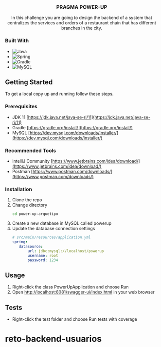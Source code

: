 <br />
<div align="center">
<h3 align="center">PRAGMA POWER-UP</h3>
  <p align="center">
    In this challenge you are going to design the backend of a system that centralizes the services and orders of a restaurant chain that has different branches in the city.
  </p>
</div>

### Built With

* ![Java](https://img.shields.io/badge/java-%23ED8B00.svg?style=for-the-badge&logo=java&logoColor=white)
* ![Spring](https://img.shields.io/badge/Spring-6DB33F?style=for-the-badge&logo=spring&logoColor=white)
* ![Gradle](https://img.shields.io/badge/Gradle-02303A.svg?style=for-the-badge&logo=Gradle&logoColor=white)
* ![MySQL](https://img.shields.io/badge/MySQL-00000F?style=for-the-badge&logo=mysql&logoColor=white)


<!-- GETTING STARTED -->
## Getting Started

To get a local copy up and running follow these steps.

### Prerequisites

* JDK 11 [https://jdk.java.net/java-se-ri/11](https://jdk.java.net/java-se-ri/11)
* Gradle [https://gradle.org/install/](https://gradle.org/install/)
* MySQL [https://dev.mysql.com/downloads/installer/](https://dev.mysql.com/downloads/installer/)

### Recommended Tools
* IntelliJ Community [https://www.jetbrains.com/idea/download/](https://www.jetbrains.com/idea/download/)
* Postman [https://www.postman.com/downloads/](https://www.postman.com/downloads/)

### Installation

1. Clone the repo
2. Change directory
   ```sh
   cd power-up-arquetipo
   ```
3. Create a new database in MySQL called powerup
4. Update the database connection settings 
   ```yml
   # src/main/resources/application.yml   
   spring:
      datasource:
          url: jdbc:mysql://localhost/powerup
          username: root
          password: 1234
   ```

<!-- USAGE -->
## Usage

1. Right-click the class PowerUpApplication and choose Run
2. Open [http://localhost:8081/swagger-ui/index.html](http://localhost:8081/swagger-ui/index.html) in your web browser

<!-- ROADMAP -->
## Tests

- Right-click the test folder and choose Run tests with coverage


# reto-backend-usuarios
